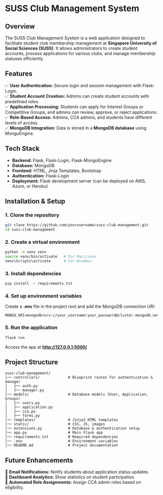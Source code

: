 # **SUSS Club Management System**  

## **Overview**  
The SUSS Club Management System is a web application designed to facilitate student club membership management at **Singapore University of Social Sciences (SUSS)**. It allows administrators to create student accounts, process applications for various clubs, and manage membership statuses efficiently.  

## **Features**  
✅ **User Authentication:** Secure login and session management with Flask-Login.  
✅ **Student Account Creation:** Admins can create student accounts with predefined roles.  
✅ **Application Processing:** Students can apply for Interest Groups or Competitive Groups, and admins can review, approve, or reject applications.  
✅ **Role-Based Access:** Admins, CCA admins, and students have different levels of access.  
✅ **MongoDB Integration:** Data is stored in a **MongoDB database** using MongoEngine.  

## **Tech Stack**  
- **Backend:** Flask, Flask-Login, Flask-MongoEngine  
- **Database:** MongoDB  
- **Frontend:** HTML, Jinja Templates, Bootstrap  
- **Authentication:** Flask-Login  
- **Deployment:** Flask development server (can be deployed on AWS, Azure, or Heroku)  

## **Installation & Setup**  
### **1. Clone the repository**  
```bash
git clone https://github.com/yourusername/suss-club-management.git
cd suss-club-management
```

### **2. Create a virtual environment**  
```bash
python -m venv venv
source venv/bin/activate   # For Mac/Linux
venv\Scripts\activate      # For Windows
```

### **3. Install dependencies**  
```bash
pip install -r requirements.txt
```

### **4. Set up environment variables**  
Create a **.env** file in the project root and add the MongoDB connection URI:  
```
MONGO_URI=mongodb+srv://your_username:your_password@cluster.mongodb.net/suss
```

### **5. Run the application**  
```bash
flask run
```
Access the app at **http://127.0.0.1:5000/**  

## **Project Structure**  
```
suss-club-management/
│── controllers/             # Blueprint routes for authentication & manager
│   ├── auth.py
│   ├── manager.py
│── models/                  # Database models (User, Application, Groups)
│   ├── users.py
│   ├── application.py
│   ├── cca.py
│   ├── forms.py
│── templates/               # Jinja2 HTML templates
│── static/                  # CSS, JS, images
│── extensions.py            # Database & authentication setup
│── app.py                   # Main Flask app
│── requirements.txt         # Required dependencies
│── .env                     # Environment variables
│── README.md                # Project documentation
```

## **Future Enhancements**  
🚀 **Email Notifications:** Notify students about application status updates.  
🚀 **Dashboard Analytics:** Show statistics on student participation.  
🚀 **Automated Role Assignments:** Assign CCA admin roles based on eligibility.  


